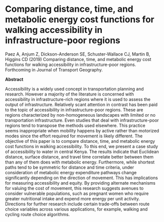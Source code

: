 # Comparing distance, time, and metabolic energy cost functions for walking accessibility in infrastructure-poor regions

Paez A, Anjum Z, Dickson-Anderson SE, Schuster-Wallace CJ, Martin B, Higgins CD (2019) Comparing distance, time, and metabolic energy cost functions for walking accessibility in infrastructure-poor regions. Forthcoming in Journal of Transport Geography.

**Abstract**  
  
Accessibility is a widely used concept in transportation planning and research. However a majority of the literature is concerned with accessibility in infrastructure-rich regions where it is used to assess the output of infrastructure. Relatively scant attention in contrast has been paid to the topic of accessibility in infrastructure-poor regions. These are regions characterized by non-homogeneous landscapes with limited or no transportation infrastructure. Even studies that deal with infrastructure-poor regions tend to transpose the methods used elsewhere. This practice seems inappropriate when mobility happens by active rather than motorized modes since the effort required for movement is likely different. The objective of this paper is to compare distance, time, and metabolic energy cost functions in walking accessibility. To this end, we present a case study of accessibility to water in central Kenya. The results indicate that Euclidean distance, surface distance, and travel time correlate better between them than any of them does with metabolic energy. Furthermore, while shortest paths tend to be symmetric for distance and time criteria, under consideration of metabolic energy expenditure pathways change significantly depending on the direction of movement. This has implications for measuring accessibility and equity. By providing alternate mechanisms for valuing the cost of movement, this research suggests avenues to consider vulnerable populations, such as pregnant women who require greater nutritional intake and expend more energy per unit activity. Directions for further research include certain trade-offs between route choice variables across various applications, for example, walking and cycling route choice algorithms.
